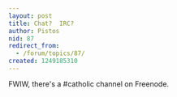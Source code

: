 ```yaml
---
layout: post
title: Chat?  IRC?
author: Pistos
nid: 87
redirect_from:
  - /forum/topics/87/
created: 1249185310
---
```

<p>FWIW, there's a #catholic channel on Freenode.&nbsp;</p>
